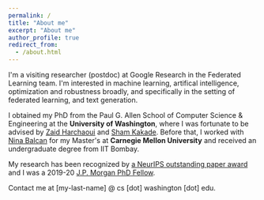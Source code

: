 ```yaml
---
permalink: /
title: "About me"
excerpt: "About me"
author_profile: true
redirect_from: 
  - /about.html
---
```


I'm a visiting researcher (postdoc) at Google Research in the Federated Learning team. I'm interested in machine learning, artifical intelligence, optimization and robustness broadly, and specifically in the setting of federated learning, and text generation.

I obtained my PhD from the Paul G. Allen School of Computer Science & Engineering at the **University of Washington**,
where I was fortunate to be advised by [Zaid Harchaoui](http://faculty.washington.edu/zaid/) and [Sham Kakade](https://sham.seas.harvard.edu/).
Before that, I worked with [Nina Balcan](http://www.cs.cmu.edu/~ninamf/) for my Master's at **Carnegie Mellon University** and received an undergraduate degree from IIT Bombay.

My research has been recognized by [a NeurIPS outstanding paper award](https://news.cs.washington.edu/2022/02/28/allen-school-and-ai2-researchers-paint-the-neurips-conference-mauve-and-take-home-an-outstanding-paper-award/) and I was a 2019-20 [J.P. Morgan PhD Fellow](https://www.jpmorgan.com/country/US/en/technology/ai/awards/phd-fellowship-award-recipients).

Contact me at [my-last-name] @ cs [dot] washington [dot] edu.
